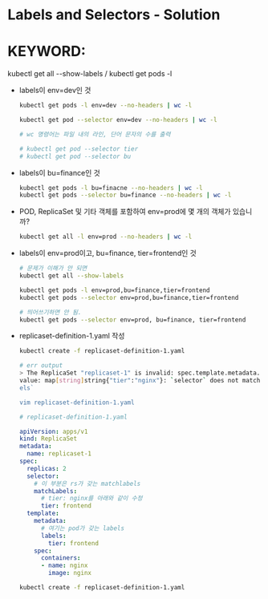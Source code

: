 # Labels and Selectors - Solution

# KEYWORD:
kubectl get all --show-labels /
kubectl get pods -l

- labels이 env=dev인 것

    ```bash
    kubectl get pods -l env=dev --no-headers | wc -l

    kubectl get pod --selector env=dev --no-headers | wc -l

    # wc 명령어는 파일 내의 라인, 단어 문자의 수를 출력

    # kubectl get pod --selector tier
    # kubectl get pod --selector bu
    ```

- labels이 bu=finance인 것

    ```bash
    kubectl get pods -l bu=finacne --no-headers | wc -l
    kubectl get pods --selector bu=finance --no-headers | wc -l
    ```

- POD, ReplicaSet 및 기타 객체를 포함하여 env=prod에 몇 개의 객체가 있습니까?

    ```bash
    kubectl get all -l env=prod --no-headers | wc -l
    ```

- labels이 env=prod이고, bu=finance, tier=frontend인 것

    ```bash
    # 문제가 이해가 안 되면
    kubectl get all --show-labels

    kubectl get pods -l env=prod,bu=finance,tier=frontend
    kubectl get pods --selector env=prod,bu=finance,tier=frontend

    # 띄어쓰기하면 안 됨.
    kubectl get pods --selector env=prod, bu=finance, tier=frontend
    ```

- replicaset-definition-1.yaml 작성

    ```bash
    kubectl create -f replicaset-definition-1.yaml

    # err output
    > The ReplicaSet "replicaset-1" is invalid: spec.template.metadata.labels: Invalid
    value: map[string]string{"tier":"nginx"}: `selector` does not match template `labdon't print headers (default print headers).
    els`

    vim replicaset-definition-1.yaml

    ```

    ```yaml
    # replicaset-definition-1.yaml

    apiVersion: apps/v1
    kind: ReplicaSet
    metadata:
      name: replicaset-1
    spec:
      replicas: 2
      selector:
        # 이 부분은 rs가 갖는 matchlabels
        matchLabels:
          # tier: nginx를 아래와 같이 수정
          tier: frontend
      template:
        metadata:
          # 여기는 pod가 갖는 labels
          labels:
            tier: frontend
        spec:
          containers:
          - name: nginx
            image: nginx
    ```

    ```bash
    kubectl create -f replicaset-definition-1.yaml 
    ```